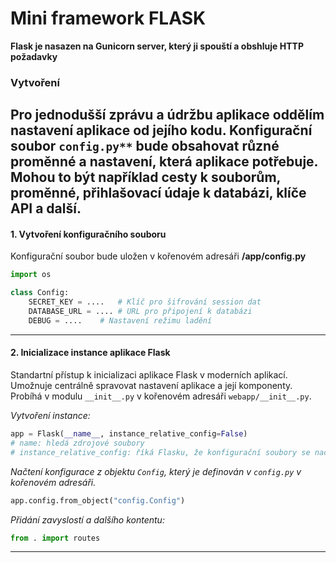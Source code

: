 # Mini framework FLASK

**Flask je nasazen na Gunicorn server, který ji spouští a obshluje HTTP požadavky**

### Vytvoření
Pro jednodušší zprávu a údržbu aplikace oddělím nastavení aplikace od jejího kodu. Konfigurační soubor `config.py**` 
bude obsahovat různé proměnné a nastavení, která aplikace potřebuje. Mohou to být například cesty k souborům, 
proměnné, přihlašovací údaje k databázi, klíče API a další.
---

#### 1. Vytvoření konfiguračního souboru

Konfigurační soubor bude uložen v kořenovém adresáři **/app/config.py** 

```python
import os

class Config:
    SECRET_KEY = ....   # Klíč pro šifrování session dat
    DATABASE_URL = .... # URL pro připojení k databázi
    DEBUG = ....    # Nastavení režimu ladění
```

---

#### 2. Inicializace instance aplikace Flask
Standartní přístup k inicializaci aplikace Flask v moderních aplikací.
Umožnuje centrálně spravovat nastavení aplikace a její komponenty. Probíhá v modulu
`__init__.py` v kořenovém adresáři `webapp/__init__.py`.

_Vytvoření instance:_

```python
app = Flask(__name__, instance_relative_config=False)
# name: hledá zdrojové soubory 
# instance_relative_config: říká Flasku, že konfigurační soubory se nachází v cestě zadané v from_object, nikoliv relativně k instanci aplikace.
```
_Načtení konfigurace z objektu `Config`, který je definován v `config.py` v kořenovém adresáři._

```python
app.config.from_object("config.Config")
```

_Přidání zavyslostí a dalšího kontentu:_

```python
from . import routes
```

---